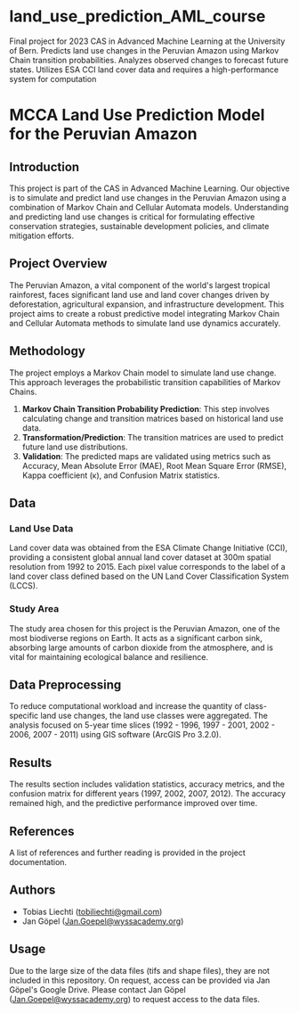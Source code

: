 # land_use_prediction_AML_course
Final project for 2023 CAS in Advanced Machine Learning at the University of Bern. Predicts land use changes in the Peruvian Amazon using Markov Chain transition probabilities. Analyzes observed changes to forecast future states. Utilizes ESA CCI land cover data and requires a high-performance system for computation

# MCCA Land Use Prediction Model for the Peruvian Amazon

## Introduction

This project is part of the CAS in Advanced Machine Learning. Our objective is to simulate and predict land use changes in the Peruvian Amazon using a combination of Markov Chain and Cellular Automata models. Understanding and predicting land use changes is critical for formulating effective conservation strategies, sustainable development policies, and climate mitigation efforts.

## Project Overview

The Peruvian Amazon, a vital component of the world's largest tropical rainforest, faces significant land use and land cover changes driven by deforestation, agricultural expansion, and infrastructure development. This project aims to create a robust predictive model integrating Markov Chain and Cellular Automata methods to simulate land use dynamics accurately.

## Methodology

The project employs a Markov Chain model to simulate land use change. This approach leverages the probabilistic transition capabilities of Markov Chains.

1. **Markov Chain Transition Probability Prediction**: This step involves calculating change and transition matrices based on historical land use data.
2. **Transformation/Prediction**: The transition matrices are used to predict future land use distributions.
3. **Validation**: The predicted maps are validated using metrics such as Accuracy, Mean Absolute Error (MAE), Root Mean Square Error (RMSE), Kappa coefficient (κ), and Confusion Matrix statistics.

## Data

### Land Use Data

Land cover data was obtained from the ESA Climate Change Initiative (CCI), providing a consistent global annual land cover dataset at 300m spatial resolution from 1992 to 2015. Each pixel value corresponds to the label of a land cover class defined based on the UN Land Cover Classification System (LCCS).

### Study Area

The study area chosen for this project is the Peruvian Amazon, one of the most biodiverse regions on Earth. It acts as a significant carbon sink, absorbing large amounts of carbon dioxide from the atmosphere, and is vital for maintaining ecological balance and resilience.

## Data Preprocessing

To reduce computational workload and increase the quantity of class-specific land use changes, the land use classes were aggregated. The analysis focused on 5-year time slices (1992 - 1996, 1997 - 2001, 2002 - 2006, 2007 - 2011) using GIS software (ArcGIS Pro 3.2.0).

## Results

The results section includes validation statistics, accuracy metrics, and the confusion matrix for different years (1997, 2002, 2007, 2012). The accuracy remained high, and the predictive performance improved over time.

## References

A list of references and further reading is provided in the project documentation.

## Authors

- Tobias Liechti (tobiliechti@gmail.com)
- Jan Göpel (Jan.Goepel@wyssacademy.org)

## Usage

Due to the large size of the data files (tifs and shape files), they are not included in this repository. On request, access can be provided via Jan Göpel's Google Drive. Please contact Jan Göpel (Jan.Goepel@wyssacademy.org) to request access to the data files.

